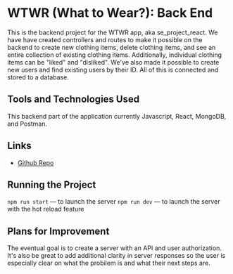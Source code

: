 # WTWR (What to Wear?): Back End

This is the backend project for the WTWR app, aka se_project_react. We have have created controllers and routes to make it possible on the backend to create new clothing items, delete clothing items, and see an entire collection of existing clothing items. Additionally, individual clothing items can be "liked" and "disliked".
We've also made it possible to create new users and find existing users by their ID.
All of this is connected and stored to a database.

## Tools and Technologies Used

This backend part of the application currently Javascript, React, MongoDB, and Postman.

## Links

- [Github Repo](https://github.com/dani9401/se_project_express)

## Running the Project

`npm run start` — to launch the server
`npm run dev` — to launch the server with the hot reload feature

## Plans for Improvement

The eventual goal is to create a server with an API and user authorization. It's also be great to add additional clarity in server responses so the user is especially clear on what the probilem is and what their next steps are.
